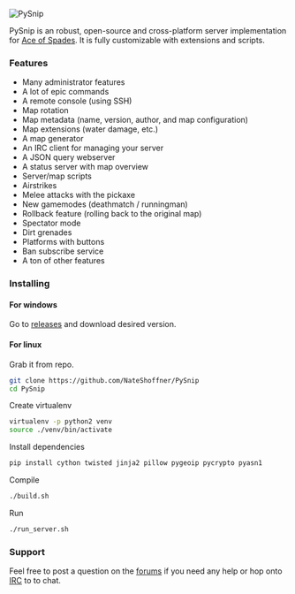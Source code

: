 ![PySnip](http://i.imgur.com/QFgqcRM.png)

PySnip is an robust, open-source and cross-platform server implementation for [Ace of Spades](http://buildandshoot.com). It is fully customizable with extensions and scripts.

### Features ###

* Many administrator features
* A lot of epic commands
* A remote console (using SSH)
* Map rotation
* Map metadata (name, version, author, and map configuration)
* Map extensions (water damage, etc.)
* A map generator
* An IRC client for managing your server
* A JSON query webserver
* A status server with map overview
* Server/map scripts
* Airstrikes
* Melee attacks with the pickaxe
* New gamemodes (deathmatch / runningman)
* Rollback feature (rolling back to the original map)
* Spectator mode
* Dirt grenades
* Platforms with buttons
* Ban subscribe service
* A ton of other features 

### Installing ###
#### For windows ####
Go to [releases](https://github.com/NateShoffner/PySnip/releases) and download desired version.

#### For linux ####
Grab it from repo.
```bash
git clone https://github.com/NateShoffner/PySnip
cd PySnip
```
Create virtualenv
```bash
virtualenv -p python2 venv
source ./venv/bin/activate
```
Install dependencies
```bash
pip install cython twisted jinja2 pillow pygeoip pycrypto pyasn1
```
Compile
```bash
./build.sh
```
Run
```bash
./run_server.sh
```

### Support ###

Feel free to post a question on the [forums](http://buildandshoot.com/viewforum.php?f=19) if you need any help or hop onto [IRC](http://webchat.quakenet.org/?channels=%23buildandshoot) to to chat.
